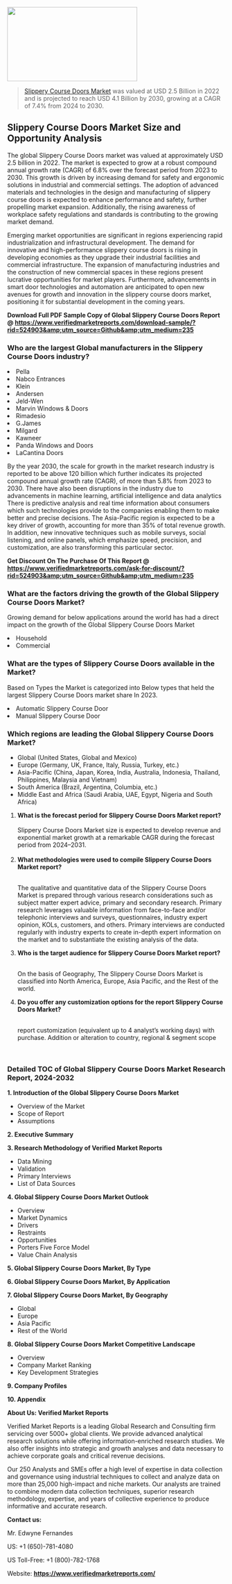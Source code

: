 <img src="https://ffe5etoiles.com/wp-content/uploads/2024/12/MST1-300x171.png" alt="" width="300" height="171" class="alignnone size-medium wp-image-20088" /><blockquote><p><p><a href="https://www.verifiedmarketreports.com/download-sample/?rid=524903&utm_source=Github&utm_medium=235" target="_blank">Slippery Course Doors Market</a> was valued at USD 2.5 Billion in 2022 and is projected to reach USD 4.1 Billion by 2030, growing at a CAGR of 7.4% from 2024 to 2030.</p></blockquote><p><h2>Slippery Course Doors Market Size and Opportunity Analysis</h2><p>The global Slippery Course Doors market was valued at approximately USD 2.5 billion in 2022. The market is expected to grow at a robust compound annual growth rate (CAGR) of 6.8% over the forecast period from 2023 to 2030. This growth is driven by increasing demand for safety and ergonomic solutions in industrial and commercial settings. The adoption of advanced materials and technologies in the design and manufacturing of slippery course doors is expected to enhance performance and safety, further propelling market expansion. Additionally, the rising awareness of workplace safety regulations and standards is contributing to the growing market demand.</p><p>Emerging market opportunities are significant in regions experiencing rapid industrialization and infrastructural development. The demand for innovative and high-performance slippery course doors is rising in developing economies as they upgrade their industrial facilities and commercial infrastructure. The expansion of manufacturing industries and the construction of new commercial spaces in these regions present lucrative opportunities for market players. Furthermore, advancements in smart door technologies and automation are anticipated to open new avenues for growth and innovation in the slippery course doors market, positioning it for substantial development in the coming years.</p></p><p class=""><strong>Download Full PDF Sample Copy of Global Slippery Course Doors Report @ <a href="https://www.verifiedmarketreports.com/download-sample/?rid=524903&amp;utm_source=Github&amp;utm_medium=235" target="_blank">https://www.verifiedmarketreports.com/download-sample/?rid=524903&amp;utm_source=Github&amp;utm_medium=235</a></strong></p><h3 id="" class="">Who are the largest Global manufacturers in the Slippery Course Doors industry?</h3><p><li>Pella</li><li> Nabco Entrances</li><li> Klein</li><li> Andersen</li><li> Jeld-Wen</li><li> Marvin Windows & Doors</li><li> Rimadesio</li><li> G.James</li><li> Milgard</li><li> Kawneer</li><li> Panda Windows and Doors</li><li> LaCantina Doors</li></p><div class=""><div class="" dir="" data-message-author-role="" data-message-id="" data-message-model-slug=""><div class=""><div class=""><div class=""><div class="" dir="" data-message-author-role="" data-message-id="" data-message-model-slug=""><div class=""><div class=""><p>By the year 2030, the scale for growth in the market research industry is reported to be above 120 billion which further indicates its projected compound annual growth rate (CAGR), of more than 5.8% from 2023 to 2030. There have also been disruptions in the industry due to advancements in machine learning, artificial intelligence and data analytics There is predictive analysis and real time information about consumers which such technologies provide to the companies enabling them to make better and precise decisions. The Asia-Pacific region is expected to be a key driver of growth, accounting for more than 35% of total revenue growth. In addition, new innovative techniques such as mobile surveys, social listening, and online panels, which emphasize speed, precision, and customization, are also transforming this particular sector.</p><p><strong>Get Discount On The Purchase Of This Report @&nbsp; <a href="https://www.verifiedmarketreports.com/ask-for-discount/?rid=524903&amp;utm_source=Github&amp;utm_medium=235" target="_blank">https://www.verifiedmarketreports.com/ask-for-discount/?rid=524903&amp;utm_source=Github&amp;utm_medium=235</a></strong></p></div></div></div></div></div></div></div></div><h3 id="" class="">What are the factors driving the growth of the Global Slippery Course Doors Market?</h3><p id="" class="">Growing demand for below applications around the world has had a direct impact on the growth of the Global Slippery Course Doors Market</p><p id="" class=""><li>Household</li><li> Commercial</li></p><h3 id="" class="">What are the types of Slippery Course Doors available in the Market?</h3><p id="" class="">Based on Types the Market is categorized into Below types that held the largest Slippery Course Doors market share In 2023.</p><p id="" class=""><li>Automatic Slippery Course Door</li><li> Manual Slippery Course Door</li></p><h3 id="" class="">Which regions are leading the Global Slippery Course Doors Market?</h3><ul><li>Global (United States, Global and Mexico)</li><li>Europe (Germany, UK, France, Italy, Russia, Turkey, etc.)</li><li>Asia-Pacific (China, Japan, Korea, India, Australia, Indonesia, Thailand, Philippines, Malaysia and Vietnam)</li><li>South America (Brazil, Argentina, Columbia, etc.)</li><li>Middle East and Africa (Saudi Arabia, UAE, Egypt, Nigeria and South Africa)</li></ul><p><ol><li><strong>What is the forecast period for Slippery Course Doors Market report?<br /></strong><br /><span data-sheets-root="1" data-sheets-value="{&quot;1&quot;:2,&quot;2&quot;:&quot;XXXX size is expected to develop revenue and exponential market growth at a remarkable CAGR during the forecast period from 2024&ndash;2030.&quot;}" data-sheets-userformat="{&quot;2&quot;:12674,&quot;4&quot;:{&quot;1&quot;:2,&quot;2&quot;:16776960},&quot;10&quot;:2,&quot;11&quot;:0,&quot;15&quot;:&quot;Arial&quot;,&quot;16&quot;:12}">Slippery Course Doors Market size is expected to develop revenue and exponential market growth at a remarkable CAGR during the forecast period from 2024&ndash;2031.</span><br /><br /></li><li><strong>What methodologies were used to compile Slippery Course Doors Market report?<br /><br /></strong><p>The qualitative and quantitative data of the&nbsp;Slippery Course Doors Market is prepared through various research considerations such as subject matter expert advice, primary and secondary research. Primary research leverages valuable information from face-to-face and/or telephonic interviews and surveys, questionnaires, industry expert opinion, KOLs, customers, and others. Primary interviews are conducted regularly with industry experts to create in-depth expert information on the market and to substantiate the existing analysis of the data.&nbsp;</p></li><li><strong>Who is the target audience for Slippery Course Doors Market report?<br /><br /></strong><p>On the basis of Geography, The&nbsp;Slippery Course Doors Market is classified into North America, Europe, Asia Pacific, and the Rest of the world.</p></li><li><strong>Do you offer any customization options for the report Slippery Course Doors Market?<br /><br /></strong><p>report customization (equivalent up to 4 analyst&rsquo;s working days) with purchase. Addition or alteration to country, regional &amp; segment scope</p><p>&nbsp;</p></li></ol></p><h3 id="" class="">Detailed TOC of Global Slippery Course Doors Market Research Report, 2024-2032</h3><p id="" class=""><strong>1. Introduction of the Global Slippery Course Doors Market</strong></p><ul><li>Overview of the Market</li><li>Scope of Report</li><li>Assumptions</li></ul><p id="" class=""><strong>2. Executive Summary</strong></p><p id="" class=""><strong>3. Research Methodology of&nbsp;Verified Market Reports</strong></p><ul><li>Data Mining</li><li>Validation</li><li>Primary Interviews</li><li>List of Data Sources</li></ul><p id="" class=""><strong>4. Global Slippery Course Doors Market Outlook</strong></p><ul><li>Overview</li><li>Market Dynamics</li><li>Drivers</li><li>Restraints</li><li>Opportunities</li><li>Porters Five Force Model</li><li>Value Chain Analysis</li></ul><p id="" class=""><strong>5. Global Slippery Course Doors Market, By&nbsp;Type</strong></p><p id="" class=""><strong>6. Global Slippery Course Doors Market, By Application</strong></p><p id="" class=""><strong>7. Global Slippery Course Doors Market, By Geography</strong></p><ul><li>Global</li><li>Europe</li><li>Asia Pacific</li><li>Rest of the World</li></ul><p id="" class=""><strong>8. Global Slippery Course Doors Market Competitive Landscape</strong></p><ul><li>Overview</li><li>Company Market Ranking</li><li>Key Development Strategies</li></ul><p id="" class=""><strong>9. Company Profiles</strong></p><p id="" class=""><strong>10. Appendix</strong></p><p id="" class=""><strong>About Us: Verified Market Reports</strong></p><p id="" class="">Verified Market Reports is a leading Global Research and Consulting firm servicing over 5000+ global clients. We provide advanced analytical research solutions while offering information-enriched research studies. We also offer insights into strategic and growth analyses and data necessary to achieve corporate goals and critical revenue decisions.</p><p id="" class="">Our 250 Analysts and SMEs offer a high level of expertise in data collection and governance using industrial techniques to collect and analyze data on more than 25,000 high-impact and niche markets. Our analysts are trained to combine modern data collection techniques, superior research methodology, expertise, and years of collective experience to produce informative and accurate research.</p><p id="" class=""><strong>Contact us:</strong></p><p id="" class="">Mr. Edwyne Fernandes</p><p id="" class="">US: +1 (650)-781-4080</p><p id="" class="">US Toll-Free: +1 (800)-782-1768</p><p id="" class="">Website: <a target="" data-test-app-aware-link=""><strong>https://www.verifiedmarketreports.com/</strong></a></p>
